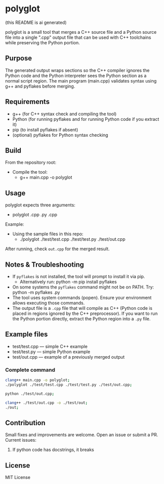 # polyglot

(this README is ai generated)

polyglot is a small tool that merges a C++ source file and a Python source file into a single ".cpp" output file that can be used with C++ toolchains while preserving the Python portion.

## Purpose
The generated output wraps sections so the C++ compiler ignores the Python code and the Python interpreter sees the Python section as a normal script region. The main program (main.cpp) validates syntax using g++ and pyflakes before merging.

## Requirements
- g++ (for C++ syntax check and compiling the tool)
- Python (for running pyflakes and for running Python code if you extract it)
- pip (to install pyflakes if absent)
- (optional) pyflakes for Python syntax checking

## Build
From the repository root:
- Compile the tool:
  - g++ main.cpp -o polyglot

## Usage
polyglot expects three arguments:
- polyglot <cppFile>.cpp <pyFile>.py <outFile>.cpp

Example:
- Using the sample files in this repo:
  - ./polyglot ./test/test.cpp ./test/test.py ./test/out.cpp

After running, check `out.cpp` for the merged result.

## Notes & Troubleshooting
- If `pyflakes` is not installed, the tool will prompt to install it via pip.
  - Alternatively run: python -m pip install pyflakes
- On some systems the `pyflakes` command might not be on PATH. Try: python -m pyflakes <file>.py
- The tool uses system commands (popen). Ensure your environment allows executing those commands.
- The output file is a `.cpp` file that will compile as C++ (Python code is placed in regions ignored by the C++ preprocessor). If you want to run the Python portion directly, extract the Python region into a `.py` file.

## Example files
- test/test.cpp — simple C++ example
- test/test.py — simple Python example
- test/out.cpp — example of a previously merged output

### Complete command
```bash
clang++ main.cpp -o polyglot;
./polyglot ./test/test.cpp ./test/test.py ./test/out.cpp;

python ./test/out.cpp;

clang++ ./test/out.cpp -o ./test/out;
./out; 
```

## Contribution
Small fixes and improvements are welcome. Open an issue or submit a PR. Current issues:
1. If python code has docstrings, it breaks

## License
MIT License
